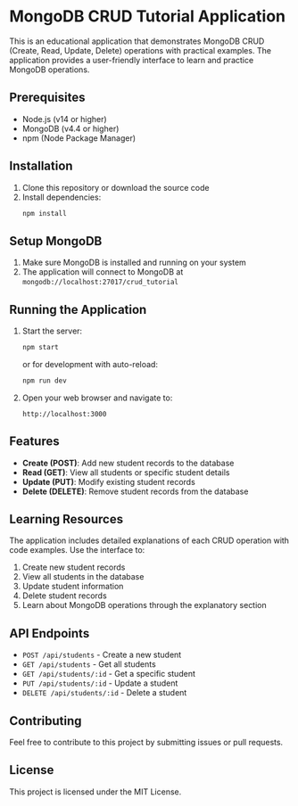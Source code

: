 # MongoDB CRUD Tutorial Application

This is an educational application that demonstrates MongoDB CRUD (Create, Read, Update, Delete) operations with practical examples. The application provides a user-friendly interface to learn and practice MongoDB operations.

## Prerequisites

- Node.js (v14 or higher)
- MongoDB (v4.4 or higher)
- npm (Node Package Manager)

## Installation

1. Clone this repository or download the source code
2. Install dependencies:
   ```bash
   npm install
   ```

## Setup MongoDB

1. Make sure MongoDB is installed and running on your system
2. The application will connect to MongoDB at `mongodb://localhost:27017/crud_tutorial`

## Running the Application

1. Start the server:
   ```bash
   npm start
   ```
   or for development with auto-reload:
   ```bash
   npm run dev
   ```

2. Open your web browser and navigate to:
   ```
   http://localhost:3000
   ```

## Features

- **Create (POST)**: Add new student records to the database
- **Read (GET)**: View all students or specific student details
- **Update (PUT)**: Modify existing student records
- **Delete (DELETE)**: Remove student records from the database

## Learning Resources

The application includes detailed explanations of each CRUD operation with code examples. Use the interface to:

1. Create new student records
2. View all students in the database
3. Update student information
4. Delete student records
5. Learn about MongoDB operations through the explanatory section

## API Endpoints

- `POST /api/students` - Create a new student
- `GET /api/students` - Get all students
- `GET /api/students/:id` - Get a specific student
- `PUT /api/students/:id` - Update a student
- `DELETE /api/students/:id` - Delete a student

## Contributing

Feel free to contribute to this project by submitting issues or pull requests.

## License

This project is licensed under the MIT License. 